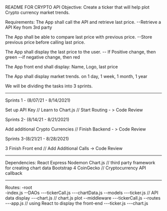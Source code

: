 README FOR CRYPTO API
Objective: Create a ticker that will help plot Crypto currency market trends.

Requirements:
The App shall call the API and retrieve last price.
--Retrieve a API Key from 3rd party

The App shall be able to compare last price with previous price.
--Store previous price before calling last price.

The App shall display the last price to the user.
-- If Positive change, then green
--if negative change, then red

The App front end shall display:
Name, Logo, last price

The App shall display market trends.
on 1 day, 1 week, 1 month, 1 year

We will be dividing the tasks into 3 sprints. 
********************************************
Sprints 1 - (8/07/21 - 8/14/2021)

Set up API Key // Learn to Chart.js // Start Routing - > Code Review

Sprints 2- (8/14/21 - 8/21/2021)

Add additional Crypto Currencies // Finish Backend - > Code Review

Sprints 3-(8/21/21 - 8/28/2021)

3 Finish Front end // Add Additional Calls -> Code Review
********************************************

Dependencies:
React
Express
Nodemon
Chart.js // third party framework for creating chart data
Bootstrap 4
CoinGecko // Cryptocurrency API callback

********************************************

Routes:
-root
\
-index.js
--DAOs
---tickerCall.js
---chartData.js
--models
---ticker.js // API data display
---chart.js // chart.js plot
--middleware
---tickerCall.js
--routes
---app.js // using React to display the front-end
---ticker.js
---chart.js
